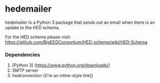 # hedemailer

hedemailer is a Python 3 package that sends out an email when there is an update to the HED schema. 

For the HED schema please visit: <https://github.com/BigEEGConsortium/HED-schema/wiki/HED-Schema>

### Dependencies
1) [Python 3] (https://www.python.org/downloads/)
2) SMTP server
3) hedconversion ([I'm an inline-style link])

